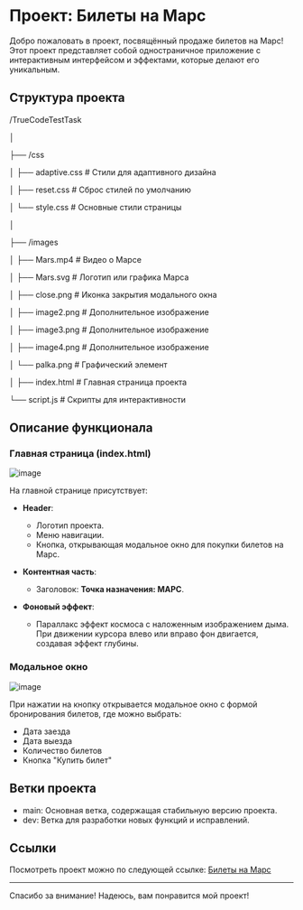 # Проект: Билеты на Марс

Добро пожаловать в проект, посвящённый продаже билетов на Марс! Этот проект представляет собой одностраничное приложение с интерактивным интерфейсом и эффектами, которые делают его уникальным.

## Структура проекта

/TrueCodeTestTask

│

├── /css

│   ├── adaptive.css   # Стили для адаптивного дизайна

│   ├── reset.css      # Сброс стилей по умолчанию

│   └── style.css      # Основные стили страницы

│

├── /images

│   ├── Mars.mp4       # Видео о Марсе

│   ├── Mars.svg       # Логотип или графика Марса

│   ├── close.png      # Иконка закрытия модального окна

│   ├── image2.png     # Дополнительное изображение

│   ├── image3.png     # Дополнительное изображение

│   ├── image4.png     # Дополнительное изображение

│   └── palka.png      # Графический элемент

│
├── index.html         # Главная страница проекта

└── script.js          # Скрипты для интерактивности


## Описание функционала

### Главная страница (index.html)

![image](https://github.com/user-attachments/assets/a611d601-976a-4af4-a5e5-7a098ee9c92e)


На главной странице присутствует:

- **Header**:
  - Логотип проекта.
  - Меню навигации.
  - Кнопка, открывающая модальное окно для покупки билетов на Марс.

- **Контентная часть**:
  - Заголовок: **Точка назначения: МАРС**.

- **Фоновый эффект**:
  - Параллакс эффект космоса с наложенным изображением дыма. При движении курсора влево или вправо фон двигается, создавая эффект глубины.

### Модальное окно
![image](https://github.com/user-attachments/assets/ae689100-6202-41ce-8421-157238381000)

При нажатии на кнопку открывается модальное окно с формой бронирования билетов, где можно выбрать:

- Дата заезда
- Дата выезда
- Количество билетов
- Кнопка "Купить билет"

## Ветки проекта

- main: Основная ветка, содержащая стабильную версию проекта.
- dev: Ветка для разработки новых функций и исправлений.

## Ссылки

Посмотреть проект можно по следующей ссылке: [Билеты на Марс](https://hyakkimaru23.github.io/TrueCodeTestTask/#)

---

Спасибо за внимание! Надеюсь, вам понравится мой проект!
